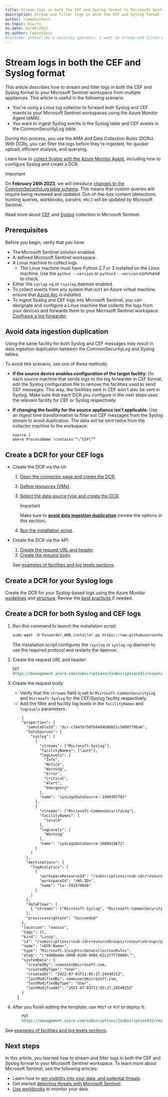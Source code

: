 ```yaml
---
title: Stream logs in both the CEF and Syslog format to Microsoft Sentinel 
description: Stream and filter logs in both the CEF and Syslog format to your Microsoft Sentinel workspace.
author: limwainstein
ms.topic: how-to
ms.date: 02/09/2023
ms.author: lwainstein
#Customer intent: As a security operator, I want to stream and filter CEF an Syslog-based logs from my organization to my Microsoft Sentinel workspace, so I can avoid duplication between CEF and Syslog data.   
---
```


# Stream logs in both the CEF and Syslog format

This article describes how to stream and filter logs in both the CEF and Syslog format to your Microsoft Sentinel workspace from multiple appliances. This article is useful in the following scenario:

- You're using a Linux log collector to forward both Syslog and CEF events to your Microsoft Sentinel workspaces using the Azure Monitor Agent (AMA). 
- You want to ingest Syslog events in the Syslog table and CEF events in the CommonSecurityLog table.

During this process, you use the AMA and Data Collection Rules (DCRs). With DCRs, you can filter the logs before they're ingested, for quicker upload, efficient analysis, and querying. 

Learn how to [collect Syslog with the Azure Monitor Agent](../azure-monitor/agents/data-collection-syslog.md), including how to configure Syslog and create a DCR.

> [!IMPORTANT]
>
> On **February 28th 2023**, we will introduce [changes to the CommonSecurityLog table schema](https://techcommunity.microsoft.com/t5/microsoft-sentinel-blog/upcoming-changes-to-the-commonsecuritylog-table/ba-p/3643232). This means that custom queries will require being reviewed and updated. Out-of-the-box content (detections, hunting queries, workbooks, parsers, etc.) will be updated by Microsoft Sentinel.   

Read more about [CEF](connect-cef-ama.md#what-is-cef-collection) and [Syslog](connect-syslog.md#architecture) collection in Microsoft Sentinel. 

## Prerequisites

Before you begin, verify that you have:

- The Microsoft Sentinel solution enabled. 
- A defined Microsoft Sentinel workspace.
- A Linux machine to collect logs.
    - The Linux machine must have Python 2.7 or 3 installed on the Linux machine. Use the ``python --version`` or ``python3 --version`` command to check.
- Either the `syslog-ng` or `rsyslog` daemon enabled.
- To collect events from any system that isn't an Azure virtual machine, ensure that [Azure Arc](../azure-monitor/agents/azure-monitor-agent-manage.md) is installed.
- To ingest Syslog and CEF logs into Microsoft Sentinel, you can designate and configure a Linux machine that collects the logs from your devices and forwards them to your Microsoft Sentinel workspace. [Configure a log forwarder](connect-cef-ama.md#configure-a-log-forwarder).

## Avoid data ingestion duplication

Using the same facility for both Syslog and CEF messages may result in data ingestion duplication between the CommonSecurityLog and Syslog tables. 

To avoid this scenario, use one of these methods:

- **If the source device enables configuration of the target facility**: On each source machine that sends logs to the log forwarder in CEF format, edit the Syslog configuration file to remove the facilities used to send CEF messages. This way, the facilities sent in CEF won't also be sent in Syslog. Make sure that each DCR you configure in the next steps uses the relevant facility for CEF or Syslog respectively.
- **If changing the facility for the source appliance isn't applicable**: Use an ingest time transformation to filter out CEF messages from the Syslog stream to avoid duplication. The data will be sent twice from the collector machine to the workspace:

    ```kusto
    source |
    where ProcessName !contains “\“CEF\””
    ```
## Create a DCR for your CEF logs

- Create the DCR via the UI:
    1. [Open the connector page and create the DCR](connect-cef-ama.md#open-the-connector-page-and-create-the-dcr).
    1. [Define resources (VMs)](connect-cef-ama.md#define-resources-vms).
    1. [Select the data source type and create the DCR](connect-cef-ama.md#select-the-data-source-type-and-create-the-dcr).

        > [!IMPORTANT]
        > Make sure to **[avoid data ingestion duplication](#avoid-data-ingestion-duplication)** (review the options in this section).

    1. [Run the installation script](connect-cef-ama.md).

- Create the DCR via the API:
    1. [Create the request URL and header](connect-cef-ama.md#request-url-and-header). 
    1. [Create the request body](connect-cef-ama.md#request-body).

    See [examples of facilities and log levels sections](connect-cef-ama.md#examples-of-facilities-and-log-levels-sections).

## Create a DCR for your Syslog logs

Create the DCR for your Syslog-based logs using the Azure Monitor [guidelines](../azure-monitor/essentials/data-collection-rule-overview.md) and [structure](../azure-monitor/essentials/data-collection-rule-structure.md). Review the [best practices](../azure-monitor/essentials/data-collection-rule-best-practices.md) if needed.

## Create a DCR for both Syslog and CEF logs

1. Run this command to launch the installation script:
 
    ```python
    sudo wget -O Forwarder_AMA_installer.py https://raw.githubusercontent.com/Azure/Azure-Sentinel/master/DataConnectors/Syslog/Forwarder_AMA_installer.py&&sudo python Forwarder_AMA_installer.py 
    ```
    The installation script configures the `rsyslog` or `syslog-ng` daemon to use the required protocol and restarts the daemon.  

1. Create the request URL and header:  

    ```rest
    GET
    https://management.azure.com/subscriptions/{subscriptionId}/resourceGroups/{resourceGroupName}/providers/Microsoft.Insights/dataCollectionRules/{dataCollectionRuleName}?api-version=2019-11-01-preview
    ```

1. Create the request body:
    - Verify that the `streams` field is set to `Microsoft-CommonSecurityLog` and `Microsoft-Syslog` for the CEF/Syslog facility respectively.
    - Add the filter and facility log levels in the `facilityNames` and `logLevels` parameters.

    ```rest
        {
        "properties": {
          "immutableId": "dcr-c7847b758fb0484b88b51c5d907796a6",
          "dataSources": {
            "syslog": [
              {
                "streams": ["Microsoft-Syslog"],
                "facilityNames": ["auth"],
                "logLevels": [
                  "Info",
                  "Notice",
                  "Warning",
                  "Error",
                  "Critical",
                  "Alert",
                  "Emergency"
                ],
                "name": "sysLogsDataSource--1469397783"
              },
              {
                "streams": ["Microsoft-CommonSecurityLog"],
                "facilityNames": [
                  "local4"
                ],
                "logLevels": [
                  "Warning"
                ],
                "name": "sysLogsDataSource-1688419672"
              }
            ]
          },
          "destinations": {
            "logAnalytics": [
              {
                "workspaceResourceId": "/subscriptions/<sub-id>/resourceGroups/<resourceGroup>/providers/Microsoft.OperationalInsights/workspaces/<WS>",
                "workspaceId": "<WS-ID>",
                "name": "la--591870646"
              }
            ]
          },
          "dataFlows": [
            { "streams": ["Microsoft-Syslog", "Microsoft-CommonSecurityLog"], "destinations": ["la--591870646"] }
          ],
          "provisioningState": "Succeeded"
        },
        "location": "eastus",
        "tags": {},
        "kind": "Linux",
        "id": "/subscriptions/<sub-id>/resourceGroups/<resourceGroup>/providers/Microsoft.Insights/dataCollectionRules/<DCR-Name>",
        "name": "<DCR-Name>",
        "type": "Microsoft.Insights/dataCollectionRules",
        "etag": "\"6d00bdde-0000-0100-0000-62c177f70000\"",
        "systemData": {
          "createdBy": someuser@microsoft.com,
          "createdByType": "User",
          "createdAt": "2022-07-03T11:05:27.2454015Z",
          "lastModifiedBy": someuser@microsoft.com,
          "lastModifiedByType": "User",
          "lastModifiedAt": "2022-07-03T11:05:27.2454015Z"
        }
      }    
    ```
1. After you finish editing the template, use `POST` or `PUT` to deploy it:

    ```rest
        PUT
        https://management.azure.com/subscriptions/{subscriptionId}/resourceGroups/{resourceGroupName}/providers/Microsoft.Insights/dataCollectionRules/{dataCollectionRuleName}?api-version=2019-11-01-preview        
    ```

See [examples of facilities and log levels sections](connect-cef-ama.md#examples-of-facilities-and-log-levels-sections).

## Next steps

In this article, you learned how to stream and filter logs in both the CEF and Syslog format to your Microsoft Sentinel workspace. To learn more about Microsoft Sentinel, see the following articles:
- Learn how to [get visibility into your data, and potential threats](get-visibility.md).
- Get started [detecting threats with Microsoft Sentinel](detect-threats-built-in.md).
- [Use workbooks](monitor-your-data.md) to monitor your data.
